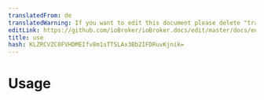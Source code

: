 ```yaml
---
translatedFrom: de
translatedWarning: If you want to edit this document please delete "translatedFrom" field, elsewise this document will be translated automatically again
editLink: https://github.com/ioBroker/ioBroker.docs/edit/master/docs/en/faq/_020_usage/README.md
title: use
hash: KLZRCVZC0FVHDMEIfv8m1sTTSLAx3Bb2IFDRuvKjnik=
---
```

# Usage